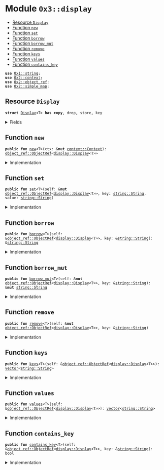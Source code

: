 
<a name="0x3_display"></a>

# Module `0x3::display`



-  [Resource `Display`](#0x3_display_Display)
-  [Function `new`](#0x3_display_new)
-  [Function `set`](#0x3_display_set)
-  [Function `borrow`](#0x3_display_borrow)
-  [Function `borrow_mut`](#0x3_display_borrow_mut)
-  [Function `remove`](#0x3_display_remove)
-  [Function `keys`](#0x3_display_keys)
-  [Function `values`](#0x3_display_values)
-  [Function `contains_key`](#0x3_display_contains_key)


<pre><code><b>use</b> <a href="">0x1::string</a>;
<b>use</b> <a href="">0x2::context</a>;
<b>use</b> <a href="">0x2::object_ref</a>;
<b>use</b> <a href="">0x2::simple_map</a>;
</code></pre>



<a name="0x3_display_Display"></a>

## Resource `Display`



<pre><code><b>struct</b> <a href="display.md#0x3_display_Display">Display</a>&lt;T&gt; <b>has</b> <b>copy</b>, drop, store, key
</code></pre>



<details>
<summary>Fields</summary>


<dl>
<dt>
<code>sample_map: <a href="_SimpleMap">simple_map::SimpleMap</a>&lt;<a href="_String">string::String</a>, <a href="_String">string::String</a>&gt;</code>
</dt>
<dd>

</dd>
</dl>


</details>

<a name="0x3_display_new"></a>

## Function `new`



<pre><code><b>public</b> <b>fun</b> <a href="display.md#0x3_display_new">new</a>&lt;T&gt;(ctx: &<b>mut</b> <a href="_Context">context::Context</a>): <a href="_ObjectRef">object_ref::ObjectRef</a>&lt;<a href="display.md#0x3_display_Display">display::Display</a>&lt;T&gt;&gt;
</code></pre>



<details>
<summary>Implementation</summary>


<pre><code><b>public</b> <b>fun</b> <a href="display.md#0x3_display_new">new</a>&lt;T&gt;(ctx: &<b>mut</b> Context): ObjectRef&lt;<a href="display.md#0x3_display_Display">Display</a>&lt;T&gt;&gt; {
    <a href="_new_singleton_object">context::new_singleton_object</a>(ctx, <a href="display.md#0x3_display_Display">Display</a>&lt;T&gt; {
        sample_map: <a href="_create">simple_map::create</a>()
    })
}
</code></pre>



</details>

<a name="0x3_display_set"></a>

## Function `set`



<pre><code><b>public</b> <b>fun</b> <a href="display.md#0x3_display_set">set</a>&lt;T&gt;(self: &<b>mut</b> <a href="_ObjectRef">object_ref::ObjectRef</a>&lt;<a href="display.md#0x3_display_Display">display::Display</a>&lt;T&gt;&gt;, key: <a href="_String">string::String</a>, value: <a href="_String">string::String</a>)
</code></pre>



<details>
<summary>Implementation</summary>


<pre><code><b>public</b> <b>fun</b> <a href="display.md#0x3_display_set">set</a>&lt;T&gt;(self: &<b>mut</b> ObjectRef&lt;<a href="display.md#0x3_display_Display">Display</a>&lt;T&gt;&gt;, key: String, value: String) {
    <b>let</b> display_ref = <a href="_borrow_mut">object_ref::borrow_mut</a>(self);
    <a href="_add">simple_map::add</a>(&<b>mut</b> display_ref.sample_map, key, value);
}
</code></pre>



</details>

<a name="0x3_display_borrow"></a>

## Function `borrow`



<pre><code><b>public</b> <b>fun</b> <a href="display.md#0x3_display_borrow">borrow</a>&lt;T&gt;(self: &<a href="_ObjectRef">object_ref::ObjectRef</a>&lt;<a href="display.md#0x3_display_Display">display::Display</a>&lt;T&gt;&gt;, key: &<a href="_String">string::String</a>): &<a href="_String">string::String</a>
</code></pre>



<details>
<summary>Implementation</summary>


<pre><code><b>public</b> <b>fun</b> <a href="display.md#0x3_display_borrow">borrow</a>&lt;T&gt;(self: & ObjectRef&lt;<a href="display.md#0x3_display_Display">Display</a>&lt;T&gt;&gt; , key: &String): &String {
    <b>let</b> display_ref = <a href="_borrow">object_ref::borrow</a>(self);
    <a href="_borrow">simple_map::borrow</a>(&display_ref.sample_map, key)
}
</code></pre>



</details>

<a name="0x3_display_borrow_mut"></a>

## Function `borrow_mut`



<pre><code><b>public</b> <b>fun</b> <a href="display.md#0x3_display_borrow_mut">borrow_mut</a>&lt;T&gt;(self: &<b>mut</b> <a href="_ObjectRef">object_ref::ObjectRef</a>&lt;<a href="display.md#0x3_display_Display">display::Display</a>&lt;T&gt;&gt;, key: &<a href="_String">string::String</a>): &<b>mut</b> <a href="_String">string::String</a>
</code></pre>



<details>
<summary>Implementation</summary>


<pre><code><b>public</b> <b>fun</b> <a href="display.md#0x3_display_borrow_mut">borrow_mut</a>&lt;T&gt;(self: &<b>mut</b> ObjectRef&lt;<a href="display.md#0x3_display_Display">Display</a>&lt;T&gt;&gt;, key: &String): &<b>mut</b> String {
    <b>let</b> display_ref = <a href="_borrow_mut">object_ref::borrow_mut</a>(self);
    <a href="_borrow_mut">simple_map::borrow_mut</a>(&<b>mut</b> display_ref.sample_map, key)
}
</code></pre>



</details>

<a name="0x3_display_remove"></a>

## Function `remove`



<pre><code><b>public</b> <b>fun</b> <a href="display.md#0x3_display_remove">remove</a>&lt;T&gt;(self: &<b>mut</b> <a href="_ObjectRef">object_ref::ObjectRef</a>&lt;<a href="display.md#0x3_display_Display">display::Display</a>&lt;T&gt;&gt;, key: &<a href="_String">string::String</a>)
</code></pre>



<details>
<summary>Implementation</summary>


<pre><code><b>public</b> <b>fun</b> <a href="display.md#0x3_display_remove">remove</a>&lt;T&gt;(self: &<b>mut</b> ObjectRef&lt;<a href="display.md#0x3_display_Display">Display</a>&lt;T&gt;&gt;, key: &String) {
    <b>let</b> display_ref = <a href="_borrow_mut">object_ref::borrow_mut</a>(self);
    <a href="_remove">simple_map::remove</a>(&<b>mut</b> display_ref.sample_map, key);
}
</code></pre>



</details>

<a name="0x3_display_keys"></a>

## Function `keys`



<pre><code><b>public</b> <b>fun</b> <a href="display.md#0x3_display_keys">keys</a>&lt;T&gt;(self: &<a href="_ObjectRef">object_ref::ObjectRef</a>&lt;<a href="display.md#0x3_display_Display">display::Display</a>&lt;T&gt;&gt;): <a href="">vector</a>&lt;<a href="_String">string::String</a>&gt;
</code></pre>



<details>
<summary>Implementation</summary>


<pre><code><b>public</b> <b>fun</b> <a href="display.md#0x3_display_keys">keys</a>&lt;T&gt;(self: & ObjectRef&lt;<a href="display.md#0x3_display_Display">Display</a>&lt;T&gt;&gt;): <a href="">vector</a>&lt;String&gt; {
    <b>let</b> display_ref = <a href="_borrow">object_ref::borrow</a>(self);
    <a href="_keys">simple_map::keys</a>(& display_ref.sample_map)
}
</code></pre>



</details>

<a name="0x3_display_values"></a>

## Function `values`



<pre><code><b>public</b> <b>fun</b> <a href="display.md#0x3_display_values">values</a>&lt;T&gt;(self: &<a href="_ObjectRef">object_ref::ObjectRef</a>&lt;<a href="display.md#0x3_display_Display">display::Display</a>&lt;T&gt;&gt;): <a href="">vector</a>&lt;<a href="_String">string::String</a>&gt;
</code></pre>



<details>
<summary>Implementation</summary>


<pre><code><b>public</b> <b>fun</b> <a href="display.md#0x3_display_values">values</a>&lt;T&gt;(self: & ObjectRef&lt;<a href="display.md#0x3_display_Display">Display</a>&lt;T&gt;&gt;): <a href="">vector</a>&lt;String&gt; {
    <b>let</b> display_ref = <a href="_borrow">object_ref::borrow</a>(self);
    <a href="_values">simple_map::values</a>(& display_ref.sample_map)
}
</code></pre>



</details>

<a name="0x3_display_contains_key"></a>

## Function `contains_key`



<pre><code><b>public</b> <b>fun</b> <a href="display.md#0x3_display_contains_key">contains_key</a>&lt;T&gt;(self: &<a href="_ObjectRef">object_ref::ObjectRef</a>&lt;<a href="display.md#0x3_display_Display">display::Display</a>&lt;T&gt;&gt;, key: &<a href="_String">string::String</a>): bool
</code></pre>



<details>
<summary>Implementation</summary>


<pre><code><b>public</b> <b>fun</b> <a href="display.md#0x3_display_contains_key">contains_key</a>&lt;T&gt;(self: & ObjectRef&lt;<a href="display.md#0x3_display_Display">Display</a>&lt;T&gt;&gt;, key: &String): bool {
    <b>let</b> display_ref = <a href="_borrow">object_ref::borrow</a>(self);
    <a href="_contains_key">simple_map::contains_key</a>(& display_ref.sample_map, key)
}
</code></pre>



</details>
